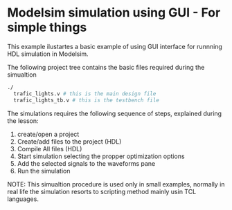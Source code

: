 # Modelsim simulation using GUI - For simple things

This example ilustartes a basic example of using GUI interface for runnning HDL simulation in Modelsim. 

The following project tree contains the basic files required during the simualtion

```bash
./
  trafic_lights.v # this is the main design file
  trafic_lights_tb.v # this is the testbench file 
```
The simulations requires the following sequence of steps, explained during the lesson:

1. create/open a project
2. Create/add files to the project (HDL)
3. Compile All files (HDL)
4. Start simulation selecting the propper optimization options
5. Add the selected signals to the waveforms pane
6. Run the simulation


NOTE: This simualtion procedure is used only in small examples, normally in real life the simulation resorts to scripting method mainly usin TCL languages. 



